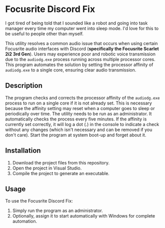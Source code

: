 # Focusrite Discord Fix

I got tired of being told that I sounded like a robot and going into task manager every time my computer went into sleep mode. I'd love for this to be useful to people other than myself.

This utility resolves a common audio issue that occurs when using certain Focusrite audio interfaces with Discord (**specifically the Focusrite Scarlet 2i2 3rd Gen**). Users may experience poor and robotic voice transmission due to the `audiodg.exe` process running across multiple processor cores. This program automates the solution by setting the processor affinity of `audiodg.exe` to a single core, ensuring clear audio transmission.

## Description

The program checks and corrects the processor affinity of the `audiodg.exe` process to run on a single core if it is not already set. This is necessary because the affinity setting may reset when a computer goes to sleep or periodically over time. The utility needs to be run as an administrator. It automatically checks the process every five minutes. If the affinity is currently set correctly, it will log a dot (.) in the console to indicate a check without any changes (which isn't necessary and can be removed if you don't care). Start the program at system boot-up and forget about it.

## Installation

1. Download the project files from this repository.
2. Open the project in Visual Studio.
3. Compile the project to generate an executable.

## Usage

To use the Focusrite Discord Fix:

1. Simply run the program as an administrator.
2. Optionally, assign it to start automatically with Windows for complete automation.
